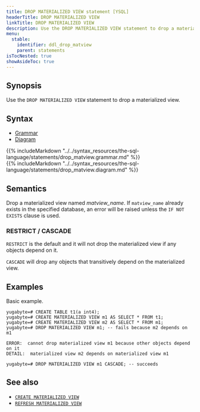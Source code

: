 ```yaml
---
title: DROP MATERIALIZED VIEW statement [YSQL]
headerTitle: DROP MATERIALIZED VIEW
linkTitle: DROP MATERIALIZED VIEW
description: Use the DROP MATERIALIZED VIEW statement to drop a materialized view.
menu:
  stable:
    identifier: ddl_drop_matview
    parent: statements
isTocNested: true
showAsideToc: true
---
```


## Synopsis

Use the `DROP MATERIALIZED VIEW` statement to drop a materialized view.

## Syntax

<ul class="nav nav-tabs nav-tabs-yb">
  <li >
    <a href="#grammar" class="nav-link active" id="grammar-tab" data-toggle="tab" role="tab" aria-controls="grammar" aria-selected="true">
      <i class="fas fa-file-alt" aria-hidden="true"></i>
      Grammar
    </a>
  </li>
  <li>
    <a href="#diagram" class="nav-link" id="diagram-tab" data-toggle="tab" role="tab" aria-controls="diagram" aria-selected="false">
      <i class="fas fa-project-diagram" aria-hidden="true"></i>
      Diagram
    </a>
  </li>
</ul>

<div class="tab-content">
  <div id="grammar" class="tab-pane fade show active" role="tabpanel" aria-labelledby="grammar-tab">
    {{% includeMarkdown "../../syntax_resources/the-sql-language/statements/drop_matview.grammar.md" %}}
  </div>
  <div id="diagram" class="tab-pane fade" role="tabpanel" aria-labelledby="diagram-tab">
    {{% includeMarkdown "../../syntax_resources/the-sql-language/statements/drop_matview.diagram.md" %}}
  </div>
</div>

## Semantics

Drop a materialized view named *matview_name*. If `matview_name` already exists in the specified database, an error will be raised unless the `IF NOT EXISTS` clause is used.

### RESTRICT / CASCADE

`RESTRICT` is the default and it will not drop the materialized view if any objects depend on it.

`CASCADE` will drop any objects that transitively depend on the materialized view.

## Examples

Basic example.

```plpgsql
yugabyte=# CREATE TABLE t1(a int4);
yugabyte=# CREATE MATERIALIZED VIEW m1 AS SELECT * FROM t1;
yugabyte=# CREATE MATERIALIZED VIEW m2 AS SELECT * FROM m1;
yugabyte=# DROP MATERIALIZED VIEW m1; -- fails because m2 depends on m1

```

```
ERROR:  cannot drop materialized view m1 because other objects depend on it
DETAIL:  materialized view m2 depends on materialized view m1
```

```plpgsql
yugabyte=# DROP MATERIALIZED VIEW m1 CASCADE; -- succeeds
```

## See also

- [`CREATE MATERIALIZED VIEW`](../ddl_create_matview)
- [`REFRESH MATERIALIZED VIEW`](../ddl_refresh_matview)

